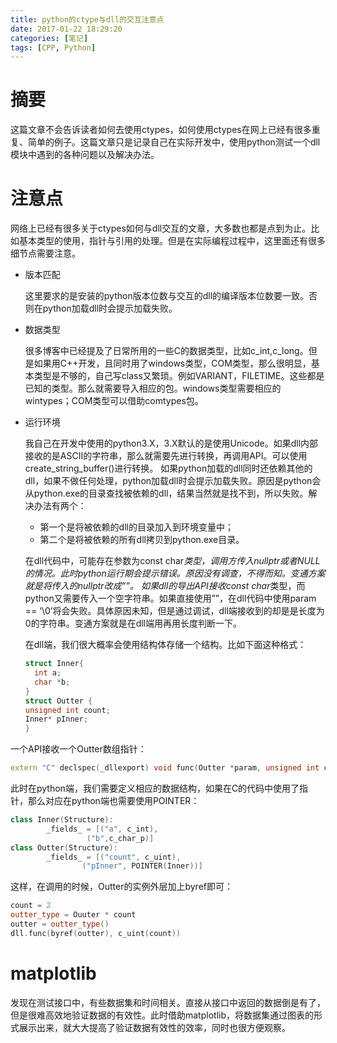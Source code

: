 ```yaml
---
title: python的ctype与dll的交互注意点
date: 2017-01-22 18:29:20
categories: [笔记]
tags: [CPP, Python]
---
```


# 摘要
这篇文章不会告诉读者如何去使用ctypes，如何使用ctypes在网上已经有很多重复、简单的例子。这篇文章只是记录自己在实际开发中，使用python测试一个dll模块中遇到的各种问题以及解决办法。


# 注意点
网络上已经有很多关于ctypes如何与dll交互的文章，大多数也都是点到为止。比如基本类型的使用，指针与引用的处理。但是在实际编程过程中，这里面还有很多细节点需要注意。

- 版本匹配

  这里要求的是安装的python版本位数与交互的dll的编译版本位数要一致。否则在python加载dll时会提示加载失败。

- 数据类型

  很多博客中已经提及了日常所用的一些C的数据类型，比如c_int,c_long。但是如果用C++开发，且同时用了windows类型，COM类型，那么很明显，基本类型是不够的，自己写class又繁琐。例如VARIANT，FILETIME。这些都是已知的类型。那么就需要导入相应的包。windows类型需要相应的wintypes；COM类型可以借助comtypes包。

- 运行环境

  我自己在开发中使用的python3.X，3.X默认的是使用Unicode。如果dll内部接收的是ASCII的字符串，那么就需要先进行转换，再调用API。可以使用create_string_buffer()进行转换。
  如果python加载的dll同时还依赖其他的dll，如果不做任何处理，python加载dll时会提示加载失败。原因是python会从python.exe的目录查找被依赖的dll，结果当然就是找不到，所以失败。解决办法有两个：
  - 第一个是将被依赖的dll的目录加入到环境变量中；
  - 第二个是将被依赖的所有dll拷贝到python.exe目录。
  
  在dll代码中，可能存在参数为const char*类型，调用方传入nullptr或者NULL的情况。此时python运行期会提示错误。原因没有调查，不得而知。变通方案就是将传入的nullptr改成””。
  如果dll的导出API接收const char*类型，而python又需要传入一个空字符串。如果直接使用””，在dll代码中使用param == ‘\0’将会失败。具体原因未知，但是通过调试，dll端接收到的却是是长度为0的字符串。变通方案就是在dll端用再用长度判断一下。
  
  在dll端，我们很大概率会使用结构体存储一个结构。比如下面这种格式：
  ```cpp
  struct Inner{
    int a;
    char *b;
  }
  struct Outter {
  unsigned int count;
  Inner* pInner;
  }
  ```
一个API接收一个Outter数组指针：
```cpp
extern "C" declspec(_dllexport) void func(Outter *param, unsigned int count);
```
此时在python端，我们需要定义相应的数据结构，如果在C的代码中使用了指针，那么对应在python端也需要使用POINTER：

```cpp
class Inner(Structure):
		_fields_ = [("a", c_int),
       			 ("b",c_char_p)]
class Outter(Structure):
		_fields_ = [("count", c_uint),
       			("pInner", POINTER(Inner))]
```
这样，在调用的时候，Outter的实例外层加上byref即可：
```cpp
count = 2
outter_type = Ouuter * count
outter = outter_type()
dll.func(byref(outter), c_uint(count))
```


# matplotlib
发现在测试接口中，有些数据集和时间相关。直接从接口中返回的数据倒是有了，但是很难高效地验证数据的有效性。此时借助matplotlib，将数据集通过图表的形式展示出来，就大大提高了验证数据有效性的效率，同时也很方便观察。